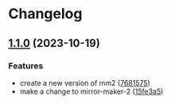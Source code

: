 # Changelog

## [1.1.0](https://github.com/utilitywarehouse/kafka-manifests/compare/mirror-maker-2-v4.x-v1.0.0...mirror-maker-2-v4.x-v1.1.0) (2023-10-19)


### Features

* create a new version of mm2 ([7681575](https://github.com/utilitywarehouse/kafka-manifests/commit/76815750dcc62c02025b62ec748342fd287dad70))
* make a change to mirror-maker-2 ([15fe3a5](https://github.com/utilitywarehouse/kafka-manifests/commit/15fe3a59d5fbde8390b45a6d0dbfc9fe32cb10f7))
